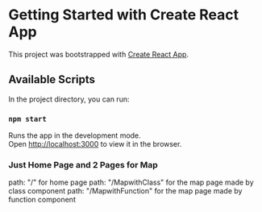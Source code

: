 # Getting Started with Create React App

This project was bootstrapped with [Create React App](https://github.com/facebook/create-react-app).

## Available Scripts

In the project directory, you can run:

### `npm start`

Runs the app in the development mode.\
Open [http://localhost:3000](http://localhost:3000) to view it in the browser.

### Just Home Page and 2 Pages for Map
 path: "/" for home page
 path: "/MapwithClass" for the map page made by class component
 path: "/MapwithFunction" for the map page made by function component 

